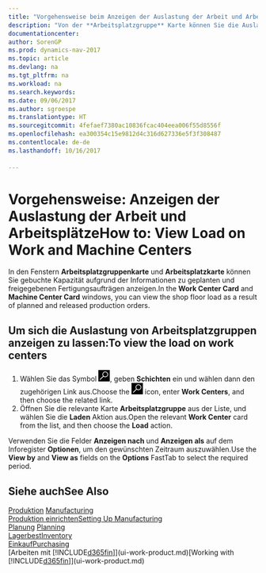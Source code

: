 ```yaml
---
title: "Vorgehensweise beim Anzeigen der Auslastung der Arbeit und Arbeitsplätze"
description: "Von der **Arbeitsplatzgruppe** Karte können Sie die Auslastung der Arbeitsplatzgruppen aufgrund der freigegebenen Fertigungsaufträgen anzeigen."
documentationcenter: 
author: SorenGP
ms.prod: dynamics-nav-2017
ms.topic: article
ms.devlang: na
ms.tgt_pltfrm: na
ms.workload: na
ms.search.keywords: 
ms.date: 09/06/2017
ms.author: sgroespe
ms.translationtype: HT
ms.sourcegitcommit: 4fefaef7380ac10836fcac404eea006f55d8556f
ms.openlocfilehash: ea300354c15e9812d4c316d627336e5f3f308487
ms.contentlocale: de-de
ms.lasthandoff: 10/16/2017

---
```

# <a name="how-to-view-load-on-work-and-machine-centers"></a><span data-ttu-id="a863d-103">Vorgehensweise: Anzeigen der Auslastung der Arbeit und Arbeitsplätze</span><span class="sxs-lookup"><span data-stu-id="a863d-103">How to: View Load on Work and Machine Centers</span></span>
<span data-ttu-id="a863d-104">In den Fenstern **Arbeitsplatzgruppenkarte** und **Arbeitsplatzkarte** können Sie gebuchte Kapazität aufgrund der Informationen zu geplanten und freigegebenen Fertigungsaufträgen anzeigen.</span><span class="sxs-lookup"><span data-stu-id="a863d-104">In the **Work Center Card** and **Machine Center Card** windows, you can view the shop floor load as a result of planned and released production orders.</span></span>    

## <a name="to-view-the-load-on-work-centers"></a><span data-ttu-id="a863d-105">Um sich die Auslastung von Arbeitsplatzgruppen anzeigen zu lassen:</span><span class="sxs-lookup"><span data-stu-id="a863d-105">To view the load on work centers</span></span>  
1.  <span data-ttu-id="a863d-106">Wählen Sie das Symbol ![Nach Seite oder Bericht suchen](media/ui-search/search_small.png "Symbol Nach Seite oder Bericht suchen"), geben **Schichten** ein und wählen dann den zugehörigen Link aus.</span><span class="sxs-lookup"><span data-stu-id="a863d-106">Choose the ![Search for Page or Report](media/ui-search/search_small.png "Search for Page or Report icon") icon, enter **Work Centers**, and then choose the related link.</span></span>  
2.  <span data-ttu-id="a863d-107">Öffnen Sie die relevante Karte **Arbeitsplatzgruppe** aus der Liste, und wählen Sie die **Laden** Aktion aus.</span><span class="sxs-lookup"><span data-stu-id="a863d-107">Open the relevant **Work Center** card from the list, and then choose the **Load** action.</span></span>  

<span data-ttu-id="a863d-108">Verwenden Sie die Felder **Anzeigen nach** und **Anzeigen als** auf dem Inforegister **Optionen**, um den gewünschten Zeitraum auszuwählen.</span><span class="sxs-lookup"><span data-stu-id="a863d-108">Use the **View by** and **View as** fields on the **Options** FastTab to select the required period.</span></span>  

## <a name="see-also"></a><span data-ttu-id="a863d-109">Siehe auch</span><span class="sxs-lookup"><span data-stu-id="a863d-109">See Also</span></span>  
<span data-ttu-id="a863d-110">[Produktion](production-manage-manufacturing.md)  </span><span class="sxs-lookup"><span data-stu-id="a863d-110">[Manufacturing](production-manage-manufacturing.md)  </span></span>  
[<span data-ttu-id="a863d-111">Produktion einrichten</span><span class="sxs-lookup"><span data-stu-id="a863d-111">Setting Up Manufacturing</span></span>](production-configure-production-processes.md)  
<span data-ttu-id="a863d-112">[Planung](production-planning.md)    </span><span class="sxs-lookup"><span data-stu-id="a863d-112">[Planning](production-planning.md)    </span></span>  
[<span data-ttu-id="a863d-113">Lagerbest</span><span class="sxs-lookup"><span data-stu-id="a863d-113">Inventory</span></span>](inventory-manage-inventory.md)  
[<span data-ttu-id="a863d-114">Einkauf</span><span class="sxs-lookup"><span data-stu-id="a863d-114">Purchasing</span></span>](purchasing-manage-purchasing.md)  
<span data-ttu-id="a863d-115">[Arbeiten mit [!INCLUDE[d365fin](includes/d365fin_md.md)]](ui-work-product.md)</span><span class="sxs-lookup"><span data-stu-id="a863d-115">[Working with [!INCLUDE[d365fin](includes/d365fin_md.md)]](ui-work-product.md)</span></span>

